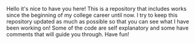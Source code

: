 Hello it's nice to have you here!
    This is a repository that includes works since the beginning of my college career until now. I try to keep this repository updated as     much as possible so that you can see what I have been working on!
    Some of the code are self explanatory and some have comments that will guide you through. Have fun!
